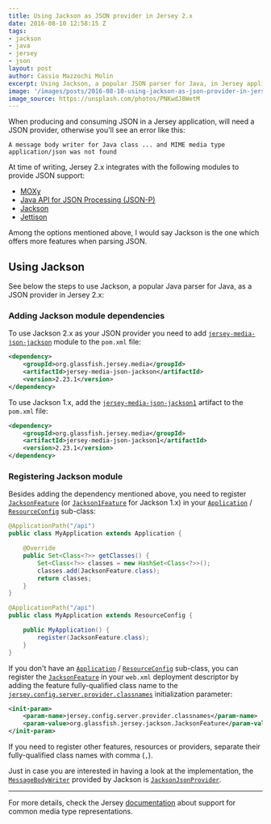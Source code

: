 ```yaml
---
title: Using Jackson as JSON provider in Jersey 2.x
date: 2016-08-10 12:58:15 Z
tags:
- jackson
- java
- jersey
- json
layout: post
author: Cassio Mazzochi Molin
excerpt: Using Jackson, a popular JSON parser for Java, in Jersey applications.
image: '/images/posts/2016-08-10-using-jackson-as-json-provider-in-jersey-2x/cover.jpg'
image_source: https://unsplash.com/photos/PNKwdJ8WetM
---
```


When producing and consuming JSON in a Jersey application, will need a JSON provider, otherwise you'll see an error like this:

```nocode
A message body writer for Java class ... and MIME media type application/json was not found
```

At time of writing, Jersey 2.x integrates with the following modules to provide JSON support:

- [MOXy][1]
- [Java API for JSON Processing (JSON-P)][2]
- [Jackson][3]
- [Jettison][4]

Among the options mentioned above, I would say Jackson is the one which offers more features when parsing JSON.

## Using Jackson

See below the steps to use Jackson, a popular Java parser for Java, as a JSON provider in Jersey 2.x:

### Adding Jackson module dependencies

To use Jackson 2.x as your JSON provider you need to add [`jersey-media-json-jackson`][5] module to the `pom.xml` file:

```xml
<dependency>
    <groupId>org.glassfish.jersey.media</groupId>
    <artifactId>jersey-media-json-jackson</artifactId>
    <version>2.23.1</version>
</dependency>
```

To use Jackson 1.x, add the [`jersey-media-json-jackson1`][5] artifact to the `pom.xml` file:

```xml
<dependency>
    <groupId>org.glassfish.jersey.media</groupId>
    <artifactId>jersey-media-json-jackson1</artifactId>
    <version>2.23.1</version>
</dependency>
```

### Registering Jackson module

Besides adding the dependency mentioned above, you need to register [`JacksonFeature`][6] (or [`Jackson1Feature`][7] for Jackson 1.x) in your [`Application`][8] / [`ResourceConfig`][9] sub-class:

```java
@ApplicationPath("/api")
public class MyApplication extends Application {

    @Override
    public Set<Class<?>> getClasses() {
        Set<Class<?>> classes = new HashSet<Class<?>>();
        classes.add(JacksonFeature.class);
        return classes;
    }
}
```

```java
@ApplicationPath("/api")
public class MyApplication extends ResourceConfig {

    public MyApplication() {
        register(JacksonFeature.class);
    }
}
```

If you don't have an [`Application`][8] / [`ResourceConfig`][9] sub-class, you can register the [`JacksonFeature`][6] in your `web.xml` deployment descriptor by adding the feature fully-qualified class name to the [`jersey.config.server.provider.classnames`][10] initialization parameter:

```xml
<init-param>
    <param-name>jersey.config.server.provider.classnames</param-name>
    <param-value>org.glassfish.jersey.jackson.JacksonFeature</param-value>
</init-param>
```

If you need to register other features, resources or providers, separate their fully-qualified class names with comma (`,`).

Just in case you are interested in having a look at the implementation, the [`MessageBodyWriter`][11] provided by Jackson is [`JacksonJsonProvider`][12].

---

For more details, check the Jersey [documentation][13] about support for common media type representations.

[1]: https://jersey.java.net/documentation/latest/media.html#json.moxy
[10]: https://jersey.java.net/project-info/2.23.1/jersey/project/jersey-media-json-jackson1/dependencies.html
[11]: http://docs.oracle.com/javaee/7/api/javax/ws/rs/ext/MessageBodyWriter.html
[12]: http://fasterxml.github.io/jackson-jaxrs-providers/javadoc/2.8/com/fasterxml/jackson/jaxrs/json/JacksonJsonProvider.html
[13]: https://jersey.github.io/documentation/latest/media.html
[2]: https://jersey.github.io/documentation/latest/media.html#json.json-p
[3]: https://jersey.github.io/documentation/latest/media.html#json.jackson
[4]: https://jersey.github.io/documentation/latest/media.html#json.jettison
[5]: https://jersey.github.io/project-info/2.23.1/jersey/project/jersey-media-json-jackson/dependencies.html
[6]: https://jersey.github.io/apidocs/2.23.1/jersey/org/glassfish/jersey/jackson/JacksonFeature.html
[7]: https://jersey.github.io/apidocs/2.23.1/jersey/org/glassfish/jersey/jackson1/Jackson1Feature.html
[8]: https://jersey.github.io/apidocs/2.23.1/jersey/javax/ws/rs/core/Application.html
[9]: https://jersey.github.io/apidocs/2.23.1/jersey/org/glassfish/jersey/server/ResourceConfig.html
